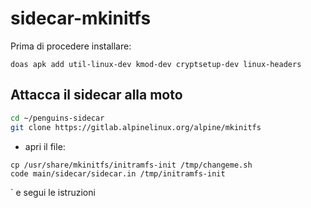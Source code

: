 # sidecar-mkinitfs

Prima di procedere installare:

```
doas apk add util-linux-dev kmod-dev cryptsetup-dev linux-headers
```

## Attacca il sidecar alla moto

```bash
cd ~/penguins-sidecar
git clone https://gitlab.alpinelinux.org/alpine/mkinitfs 
```
- apri il  file: 
```
cp /usr/share/mkinitfs/initramfs-init /tmp/changeme.sh
code main/sidecar/sidecar.in /tmp/initramfs-init
```
` e segui le istruzioni